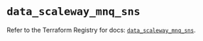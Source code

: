 # `data_scaleway_mnq_sns`

Refer to the Terraform Registry for docs: [`data_scaleway_mnq_sns`](https://registry.terraform.io/providers/scaleway/scaleway/2.59.0/docs/data-sources/mnq_sns).
